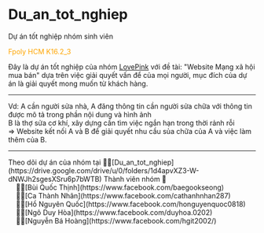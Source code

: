 # Du_an_tot_nghiep
Dự án tốt nghiệp nhóm sinh viên <div style="color: orange;">Fpoly HCM K16.2_3</div>

Đây là dự án tốt nghiệp của nhóm [LovePink](https://drive.google.com/drive/u/0/folders/1d4apvXZ3-W-dNWJh2sgesXSru6p7bWTB) với đề tài: "Website Mạng xã hội mua bán" dựa trên việc giải quyết vấn để của mọi người, mục đích của dự án là giải quyết mong muốn từ khách hàng.<hr/>
  Vd: A cần người sửa nhà, A đăng thông tin cần người sửa chữa với thông tin được mô tả trong phần nội dung và hình ảnh<br/>
  B là thợ sửa cơ khí, xây dựng cần tìm việc ngắn hạn trong thời rảnh rỗi<br/>
  => Website kết nối A và B để giải quyết nhu cầu sủa chữa của A và việc làm thêm của B.<br/>
<hr/>
Theo dõi dự án của nhóm tại 🏳‍🌈[Du_an_tot_nghiep](https://drive.google.com/drive/u/0/folders/1d4apvXZ3-W-dNWJh2sgesXSru6p7bWTB)
Thành viên nhóm 🌠<br/>
&nbsp;&nbsp;&nbsp;&nbsp;👨‍🔬[Bùi Quốc Thịnh](https://www.facebook.com/baegookseong)<br/>
&nbsp;&nbsp;&nbsp;&nbsp;👨‍🔬[Ca Thành Nhân](https://www.facebook.com/cathanhnhan287)<br/>
&nbsp;&nbsp;&nbsp;&nbsp;👨‍🔬[Hồ Nguyên Quốc](https://www.facebook.com/honguyenquoc0818)<br/>
&nbsp;&nbsp;&nbsp;&nbsp;👨‍🔬[Ngô Duy Hòa](https://www.facebook.com/duyhoa.0202)<br/>
&nbsp;&nbsp;&nbsp;&nbsp;👨‍🔬[Nguyễn Bá Hoàng](https://www.facebook.com/hgit2002/)
